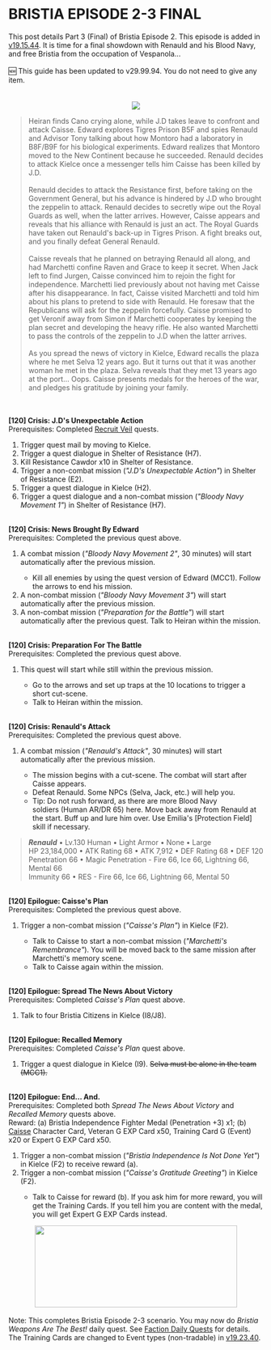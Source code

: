 # BRISTIA EPISODE 2-3 FINAL

<div class="post-body entry-content float-container" id="post-body-8634262899926376922">
This post details Part 3 (Final) of Bristia Episode 2. This episode is added in <a href="http://ge.hanbiton.com/Comm/Silver/View.aspx?postKey=253457">v19.15.44</a>. It is time for a final showdown with Renauld and his Blood Navy, and free Bristia from the occupation of Vespanola...<br>
<br>
🆕 This guide has been updated to v29.99.94. You do not need to give any item.<br>
<br>
<br>
<div class="separator" style="clear: both; text-align: center;">
<a href="//2.bp.blogspot.com/-0lEm5cU0uVk/UbG8JoEkIEI/AAAAAAAACuw/WkJK7wSLCIY/s1600/up_1306_quest.jpg" imageanchor="1" style="margin-left: 1em; margin-right: 1em;"><img border="0" src="https://2.bp.blogspot.com/-0lEm5cU0uVk/UbG8JoEkIEI/AAAAAAAACuw/WkJK7wSLCIY/s1600/up_1306_quest.jpg"></a></div>
<blockquote>
Heiran finds Cano crying alone, while J.D takes leave to confront and attack Caisse. Edward explores Tigres Prison B5F and spies Renauld and Advisor Tony talking about how Montoro had a laboratory in B8F/B9F for his biological experiments. Edward realizes that Montoro moved to the New Continent because he succeeded. Renauld decides to attack Kielce once a messenger tells him Caisse has been killed by J.D.<br>
<br>
Renauld decides to attack the Resistance first, before taking on the Government General, but his advance is hindered by J.D who brought the zeppelin to attack. Renauld decides to secretly wipe out the Royal Guards as well, when the latter arrives.  However, Caisse appears and reveals that his alliance with Renauld is just an act. The Royal Guards have taken out Renauld's back-up in Tigres Prison. A fight breaks out, and you finally defeat General Renauld.<br>
<br>
Caisse reveals that he planned on betraying Renauld all along, and had Marchetti confine Raven and Grace to keep it secret. When Jack left to find Jurgen, Caisse convinced him to rejoin the fight for independence. Marchetti lied previously about not having met Caisse after his disappearance. In fact, Caisse visited Marchetti and told him about his plans to pretend to side with Renauld. He foresaw that the Republicans will ask for the zeppelin forcefully. Caisse promised to get Veronif away from Simon if Marchetti cooperates by keeping the plan secret and developing the heavy rifle. He also wanted Marchetti to pass the controls of the zeppelin to J.D when the latter arrives. <br>
<br>
As you spread the news of victory in Kielce, Edward recalls the plaza where he met Selva 12 years ago. But it turns out that it was another woman he met in the plaza. Selva reveals that they met 13 years ago at the port... Oops. Caisse presents medals for the heroes of the war, and pledges his gratitude by joining your family.</blockquote>
<br>
<a name="more"></a><br>
<b>[120] Crisis: J.D's Unexpectable Action</b><br>
Prerequisites: Completed <a href="http://starstorm-ge.blogspot.com/2013/07/recruit-veil.html">Recruit Veil</a> quests.<br>
<ol>
<li>Trigger quest mail by moving to Kielce.</li>
<li>Trigger a quest dialogue in Shelter of Resistance (H7).</li>
<li>Kill Resistance Cawdor&nbsp;x10 in Shelter of Resistance.</li>
<li>Trigger a non-combat mission (<i>"J.D's Unexpectable Action"</i>) in Shelter of Resistance (E2).</li>
<li>Trigger a quest dialogue in Kielce (H2).</li>
<li>Trigger a quest dialogue and a non-combat mission (<i>"Bloody Navy Movement 1"</i>) in Shelter of Resistance&nbsp;(H7).</li>
</ol>
<br>
<b>[120] Crisis: News Brought By Edward</b><br>
Prerequisites: Completed the previous quest above.<br>
<ol>
<li>A combat mission (<i>"Bloody Navy Movement 2"</i>, 30 minutes) will start automatically after the previous mission.</li>
<ul>
<li>Kill all enemies by using the quest version of Edward (MCC1). Follow the arrows to end his mission.</li>
</ul>
<li>A non-combat mission (<i>"Bloody Navy Movement 3"</i>) will start automatically after the previous mission.</li>
<li>A non-combat mission (<i>"Preparation for the Battle"</i>) will start automatically after the previous quest. Talk to Heiran within the mission.</li>
</ol>
<br>
<b>[120] Crisis: Preparation For The Battle</b><br>
Prerequisites: Completed the previous quest above.<br>
<ol>
<li>This quest will start while still within the previous mission.</li>
<ul>
<li>Go to the arrows and set up traps at the 10 locations to trigger a short cut-scene.</li>
<li>Talk to Heiran within the mission.</li>
</ul>
</ol>
<br>
<b>[120] Crisis: Renauld's Attack</b><br>
Prerequisites: Completed the previous quest above.<br>
<ol>
<li>A combat mission (<i>"Renauld's Attack"</i>, 30 minutes) will start automatically after the previous mission.</li>
<ul>
<li>The mission begins with a cut-scene. The combat will start after Caisse appears.</li>
<li>Defeat Renauld. Some NPCs (Selva, Jack, etc.) will help you.</li>
<li>Tip: Do not rush forward, as there are more Blood Navy soldiers&nbsp;(Human AR/DR 65)&nbsp;here. Move back away from Renauld at the start. Buff up and lure him over. Use Emilia's [Protection Field] skill if necessary.</li>
</ul>
</ol>
<blockquote>
<b><i>Renauld</i></b> • Lv.130 Human • Light Armor • None • Large<br>
HP 23,184,000 • ATK Rating 68 • ATK 7,912 • DEF Rating 68 • DEF 120<br>
Penetration 66 • Magic Penetration - Fire 66, Ice 66, Lightning 66, Mental 66<br>
Immunity 66 • RES - Fire 66, Ice 66, Lightning 66, Mental 50</blockquote>
<br>
<b>[120] Epilogue: Caisse's Plan</b><br>
Prerequisites: Completed the previous quest above.<br>
<ol>
<li>Trigger a non-combat mission (<i>"Caisse's Plan"</i>) in Kielce (F2).</li>
<ul>
<li>Talk to Caisse to start a non-combat mission (<i>"Marchetti's Remembrance"</i>). You will be moved back to the same mission after Marchetti's memory scene.</li>
<li>Talk to Caisse again within the mission.</li>
</ul>
</ol>
<br>
<b>[120] Epilogue: Spread The News About Victory</b><br>
Prerequisites: Completed <i>Caisse's Plan</i> quest above.<br>
<ol>
<li>Talk to four Bristia Citizens in Kielce (I8/J8).</li>
</ol>
<br>
<b>[120] Epilogue: Recalled Memory</b><br>
Prerequisites: Completed <i>Caisse's Plan</i> quest above.<br>
<ol>
<li>Trigger a quest dialogue in Kielce (I9). <strike>Selva must be alone in the team (MCC1).</strike></li>
</ol>
<br>
<b>[120] Epilogue: End... And.</b><br>
Prerequisites: Completed both <i>Spread The News About Victory</i> and <i>Recalled Memory </i>quests above.<br>
Reward: (a) Bristia Independence Fighter Medal (Penetration +3) x1; (b) <a href="http://bluemoonwalzer.blogspot.com/2013/06/kess.html">Caisse</a> Character Card, Veteran G EXP Card x50, Training Card G (Event) x20 or Expert G EXP Card x50.<br>
<ol>
<li>Trigger a non-combat mission (<i>"Bristia Independence Is Not Done Yet"</i>) in Kielce (F2) to receive reward (a).</li>
<li>Trigger a non-combat mission (<i>"Caisse's Gratitude Greeting"</i>) in Kielce (F2).</li>
<ul>
<li>Talk to Caisse for reward (b). If you ask him for more reward, you will get the Training Cards. If you tell him you are content with the medal, you will get Expert G EXP Cards instead.</li>
</ul>
</ol>
<div class="separator" style="clear: both; text-align: center;">
<a href="https://i.imgur.com/TwHv7vr.jpg" imageanchor="1" style="margin-left: 1em; margin-right: 1em;"><img border="0" data-original-height="245" data-original-width="600" height="162" src="https://i.imgur.com/TwHv7vr.jpg" width="400"></a></div>
<br>
Note: This completes Bristia Episode 2-3 scenario. You may now do <i>Bristia Weapons Are The Best!</i> daily quest. See <a href="https://starstorm-ge.blogspot.com/2017/04/faction-daily-quests.html">Faction Daily Quests</a> for details. The Training Cards are changed to Event types (non-tradable) in <a href="http://ge.hanbiton.com/NewsInfo/UpdateCompleteView.aspx?postKey=256842">v19.23.40</a>.<br>
<br>
<br>
</div>